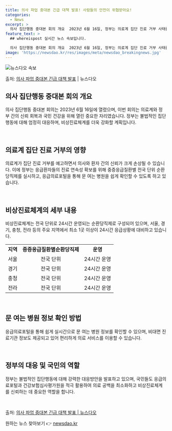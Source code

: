```yaml
---
title: 의사 파업 중대본 긴급 대책 발표! 사람들의 안전이 위협받아요!
categories:
  - News
excerpt: >
  의사 집단행동 중대본 회의 개요  2023년 6월 16일, 정부는 의료계 집단 진료 거부 사태를 해결하기 위…
feature_text: >
  ## whereispost 실시간 뉴스 속보입니다.

  의사 집단행동 중대본 회의 개요  2023년 6월 16일, 정부는 의료계 집단 진료 거부 사태를 해결하기 위…
image: 'https://newsdao.kr/res/images/meta/newsdao_breakingnews.jpg'
---
```


![뉴스다오 속보](https://newsdao.kr/res/images/meta/newsdao_breakingnews.jpg)

<p>출처: <a href="https://newsdao.kr/4287" rel="dofollow">의사 파업 중대본 긴급 대책 발표</a> | 뉴스다오</p>

<h2 data-ke-size="size26">의사 집단행동 중대본 회의 개요</h2>
의사 집단행동 중대본 회의는 2023년 6월 16일에 열렸으며, 이번 회의는 의료계와 정부 간의 신뢰 회복과 국민 건강을 위해 열린 중요한 자리였습니다. 정부는 불법적인 집단행동에 대해 엄정히 대응하며, 비상진료체계를 더욱 강화할 계획입니다. 

<p data-ke-size="size16">&nbsp;</p>

<h2 data-ke-size="size24">의료계 집단 진료 거부의 영향</h2>
의료계가 집단 진료 거부를 예고하면서 의사와 환자 간의 신뢰가 크게 손상될 수 있습니다. 이에 정부는 응급환자들의 진료 연속성 확보를 위해 중증응급질환별 전국 단위 순환당직제를 실시하고, 응급의료포털을 통해 문 여는 병원을 쉽게 확인할 수 있도록 하고 있습니다.

<p data-ke-size="size16">&nbsp;</p>

<h2 data-ke-size="size24">비상진료체계의 세부 내용</h2>
비상진료체계는 전국 단위로 24시간 운영되는 순환당직제로 구성되어 있으며, 서울, 경기, 충청, 전라 등의 주요 지역에서 최소 1곳 이상이 24시간 응급상황에 대비하고 있습니다.

<table>
	<tr>
		<td style="text-align: center; height: 17px;"><b>지역</b></td>
		<td style="text-align: center; height: 17px;"><b>중증응급질환별순환당직제</b></td>
		<td style="text-align: center; height: 17px;"><b>운영</b></td>
	</tr>
	<tr>
		<td style="text-align: center; height: 17px;">서울</td>
		<td style="text-align: center; height: 17px;">전국 단위</td>
			<td style="text-align: center; height: 17px;">24시간 운영</td>
	</tr>
	<tr>
		<td style="text-align: center; height: 17px;">경기</td>
		<td style="text-align: center; height: 17px;">전국 단위</td>
			<td style="text-align: center; height: 17px;">24시간 운영</td>
	</tr>
	<tr>
		<td style="text-align: center; height: 17px;">충청</td>
		<td style="text-align: center; height: 17px;">전국 단위</td>
			<td style="text-align: center; height: 17px;">24시간 운영</td>
	</tr>
	<tr>
		<td style="text-align: center; height: 17px;">전라</td>
		<td style="text-align: center; height: 17px;">전국 단위</td>
			<td style="text-align: center; height: 17px;">24시간 운영</td>
	</tr>
</table>

<p data-ke-size="size16">&nbsp;</p>

<h2 data-ke-size="size24">문 여는 병원 정보 확인 방법</h2>
응급의료포털을 통해 쉽게 실시간으로 문 여는 병원 정보를 확인할 수 있으며, 비대면 진료기관 정보도 제공되고 있어 편리하게 의료 서비스를 이용할 수 있습니다.

<p data-ke-size="size16">&nbsp;</p>

<h2 data-ke-size="size24">정부의 대응 및 국민의 역할</h2>
정부는 불법적인 집단행동에 대해 강력한 대응방안을 발표하고 있으며, 국민들도 응급의료포털과 건강보험심사평가원을 적극 활용하여 의료 공백을 최소화하고 비상진료체계를 신뢰하는 데 중요한 역할을 합니다.

<p data-ke-size="size16">&nbsp;</p>

출처: <a href="https://newsdao.kr/4287">의사 파업 중대본 긴급 대책 발표 | 뉴스다오</a> 

원하는 뉴스 찾아보기 👉 <a href="https://newsdao.kr" rel="dofollow">newsdao.kr</a>


